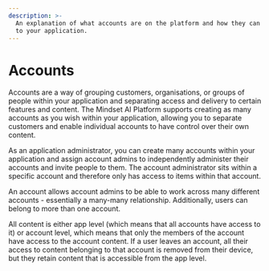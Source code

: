 ```yaml
---
description: >-
  An explanation of what accounts are on the platform and how they can add value
  to your application.
---
```


# Accounts

Accounts are a way of grouping customers, organisations, or groups of people within your application and separating access and delivery to certain features and content. The Mindset AI Platform supports creating as many accounts as you wish within your application, allowing you to separate customers and enable individual accounts to have control over their own content.

As an application administrator, you can create many accounts within your application and assign account admins to independently administer their accounts and invite people to them. The account administrator sits within a specific account and therefore only has access to items within that account.&#x20;

An account allows account admins to be able to work across many different accounts - essentially a many-many relationship. Additionally, users can belong to more than one account.&#x20;

All content is either app level (which means that all accounts have access to it) or account level, which means that only the members of the account have access to the account content. If a user leaves an account, all their access to content belonging to that account is removed from their device, but they retain content that is accessible from the app level.

